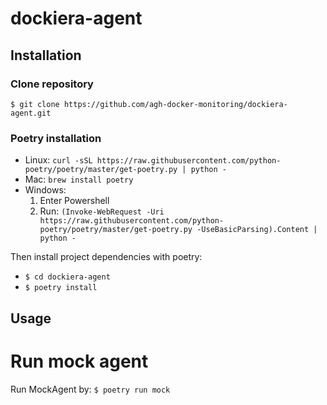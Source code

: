 # dockiera-agent

## Installation

### Clone repository
```
$ git clone https://github.com/agh-docker-monitoring/dockiera-agent.git
```

### Poetry installation
- Linux: ```curl -sSL https://raw.githubusercontent.com/python-poetry/poetry/master/get-poetry.py | python -```
- Mac: ```brew install poetry```
- Windows:
    1. Enter Powershell
    1. Run: ```(Invoke-WebRequest -Uri https://raw.githubusercontent.com/python-poetry/poetry/master/get-poetry.py -UseBasicParsing).Content | python -```

Then install project dependencies with poetry:
* ```$ cd dockiera-agent```
* ```$ poetry install```

## Usage

# Run mock agent
Run MockAgent by:
```$ poetry run mock```